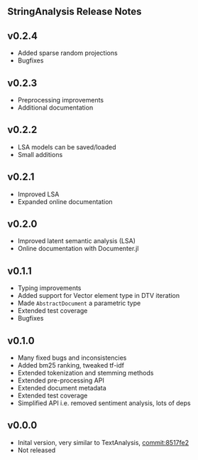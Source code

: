 ## StringAnalysis Release Notes

v0.2.4
------
 - Added sparse random projections
 - Bugfixes

v0.2.3
------
 - Preprocessing improvements
 - Additional documentation

v0.2.2
------
 - LSA models can be saved/loaded
 - Small additions

v0.2.1
------
 - Improved LSA
 - Expanded online documentation

v0.2.0
------
 - Improved latent semantic analysis (LSA)
 - Online documentation with Documenter.jl

v0.1.1
------
 - Typing improvements
 - Added support for Vector element type in DTV iteration
 - Made `AbstractDocument` a parametric type
 - Extended test coverage
 - Bugfixes

v0.1.0
------
 - Many fixed bugs and inconsistencies
 - Added bm25 ranking, tweaked tf-idf
 - Extended tokenization and stemming methods
 - Extended pre-processing API
 - Extended document metadata
 - Extended test coverage
 - Simplified API i.e. removed sentiment analysis, lots of deps

v0.0.0
------
 - Inital version, very similar to TextAnalysis, [commit:8517fe2](https://github.com/JuliaText/TextAnalysis.jl/tree/8517fe2141317a209fe17e53b231038cc19c420b)
 - Not released
